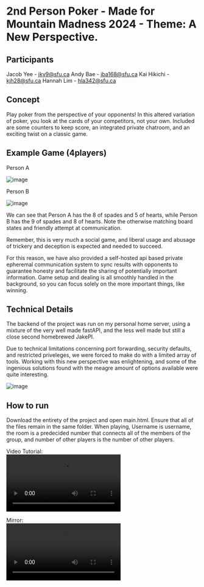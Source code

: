 

# 2nd Person Poker - Made for Mountain Madness 2024 - Theme: A New Perspective.

## Participants
Jacob Yee - jky9@sfu.ca 
Andy Bae - jba168@sfu.ca
Kai Hikichi - kjh28@sfu.ca 
Hannah Lim - hla342@sfu.ca 

## Concept

Play poker from the perspective of your opponents! In this altered variation of poker, you look at the cards of your competitors, not your own. Included are some counters to keep score, an integrated private chatroom, and an exciting twist on a classic game. 

## Example Game (4players)
Person A


![image](https://github.com/jakekyee/secondpersonpoker/assets/99901262/3842dfac-2392-44b6-91a3-cf1fc1ed709a)


Person B


![image](https://github.com/jakekyee/secondpersonpoker/assets/99901262/d9801a94-72be-4893-8020-e802d77b2021)


We can see that Person A has the 8 of spades and 5 of hearts, while Person B has the 9 of spades and 8 of hearts. Note the otherwise matching board states and friendly attempt at communication.


Remember, this is very much a social game, and liberal usage and abusage of trickery and deception is expected and needed to succeed. 

For this reason, we have also provided a self-hosted api based private epheremal communication system to sync results with opponents to guarantee honesty and facilitate the sharing of potentially important information. Game setup and dealing is all smoothly handled in the background, so you can focus solely on the more important things, like winning.




## Technical Details

The backend of the project was run on my personal home server, using a mixture of the very well made fastAPI, and the less well made but still a close second homebrewed JakePI. 

Due to technical limitations concerning port forwarding, security defaults, and restricted priveleges, we were forced to make do with a limited array of tools. Working with this new perspective was enlightening, and some of the ingenious solutions found with the meagre amount of options available were quite interesting. 


![image](https://github.com/jakekyee/secondpersonpoker/assets/99901262/8cacb91b-1bc8-4172-a7d8-39bc8f91bd7d)


## How to run 

Download the entirety of the project and open main.html. Ensure that all of the files remain in the same folder. When playing, Username is username, the room is a predecided number that connects all of the members of the group, and number of other players is the number of other players.


Video Tutorial:  
![thing](https://crocbox.jakeyee.com/temptest/static/06afca29.mp4)  

Mirror:  
![thing2](https://files.catbox.moe/gnxjh4.mp4)  




